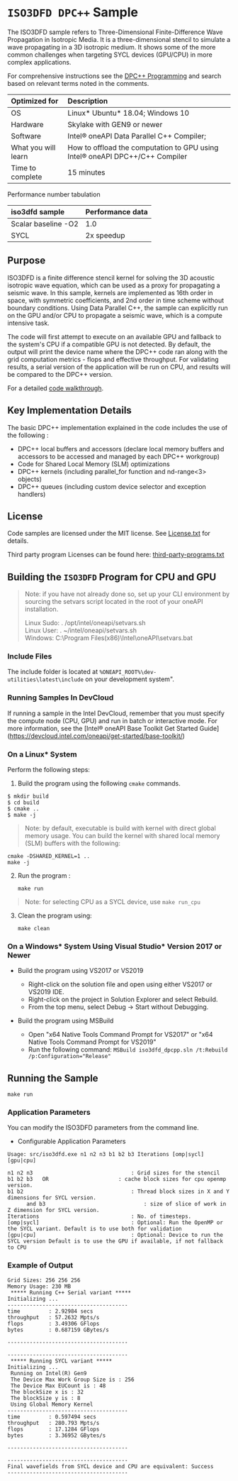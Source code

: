 ﻿# `ISO3DFD DPC++` Sample

The ISO3DFD sample refers to Three-Dimensional Finite-Difference Wave Propagation in Isotropic Media.  It is a three-dimensional stencil to simulate a wave propagating in a 3D isotropic medium. It shows some of the more common challenges when targeting SYCL devices (GPU/CPU) in more complex applications.

For comprehensive instructions see the [DPC++ Programming](https://software.intel.com/en-us/oneapi-programming-guide) and search based on relevant terms noted in the comments.

| Optimized for                       | Description
|:---                               |:---
| OS                                | Linux* Ubuntu* 18.04; Windows 10
| Hardware                          | Skylake with GEN9 or newer
| Software                          | Intel&reg; oneAPI Data Parallel C++ Compiler;
| What you will learn               | How to offload the computation to GPU using Intel&reg; oneAPI DPC++/C++ Compiler
| Time to complete                  | 15 minutes

Performance number tabulation

| iso3dfd sample                      | Performance data
|:---                               |:---
| Scalar baseline -O2               | 1.0
| SYCL                              | 2x speedup


## Purpose

ISO3DFD is a finite difference stencil kernel for solving the 3D acoustic isotropic wave equation, which can be used as a proxy for propagating a seismic wave. In this sample, kernels are implemented as 16th order in space, with symmetric coefficients, and 2nd order in time scheme without boundary conditions. Using Data Parallel C++, the sample can explicitly run on the GPU and/or CPU to propagate a seismic wave, which is a compute intensive task.

The code will first attempt to execute on an available GPU and fallback to the system's CPU if a compatible GPU is not detected. By default, the output will print the device name where the DPC++ code ran along with the grid computation metrics - flops and effective throughput. For validating results, a serial version of the application will be run on CPU, and results will be compared to the DPC++ version.

For a detailed [code walkthrough](https://software.intel.com/content/www/us/en/develop/documentation/explore-dpcpp-samples-from-intel/top.html#top_STEP4_ISO3DFD). 

## Key Implementation Details 

The basic DPC++ implementation explained in the code includes the use of the following : 
* DPC++ local buffers and accessors (declare local memory buffers and accessors to be accessed and managed by each DPC++ workgroup)
* Code for Shared Local Memory (SLM) optimizations
* DPC++ kernels (including parallel_for function and nd-range<3> objects)
* DPC++ queues (including custom device selector and exception handlers)

 
## License  

Code samples are licensed under the MIT license. See
[License.txt](https://github.com/oneapi-src/oneAPI-samples/blob/master/License.txt) for details.

Third party program Licenses can be found here: [third-party-programs.txt](https://github.com/oneapi-src/oneAPI-samples/blob/master/third-party-programs.txt)

## Building the `ISO3DFD` Program for CPU and GPU

> Note: if you have not already done so, set up your CLI 
> environment by sourcing  the setvars script located in 
> the root of your oneAPI installation. 
>
> Linux Sudo: . /opt/intel/oneapi/setvars.sh  
> Linux User: . ~/intel/oneapi/setvars.sh  
> Windows: C:\Program Files(x86)\Intel\oneAPI\setvars.bat

### Include Files  
The include folder is located at `%ONEAPI_ROOT%\dev-utilities\latest\include` on your development system".  

### Running Samples In DevCloud
If running a sample in the Intel DevCloud, remember that you must specify the compute node (CPU, GPU) and run in batch or interactive mode. For more information, see the [Intel® oneAPI Base Toolkit Get Started Guide] (https://devcloud.intel.com/oneapi/get-started/base-toolkit/)

### On a Linux* System
Perform the following steps:
1. Build the program using the following `cmake` commands. 
``` 
$ mkdir build
$ cd build
$ cmake ..
$ make -j
```

> Note: by default, executable is build with kernel with direct global memory usage. You can build the kernel with shared local memory (SLM) buffers with the following:
```
cmake -DSHARED_KERNEL=1 ..
make -j
```

2. Run the program :
    ```
    make run
    ```
> Note: for selecting CPU as a SYCL device, use `make run_cpu`

3. Clean the program using:
    ```
    make clean
    ```

### On a Windows* System Using Visual Studio* Version 2017 or Newer
- Build the program using VS2017 or VS2019
    - Right-click on the solution file and open using either VS2017 or VS2019 IDE.
    - Right-click on the project in Solution Explorer and select Rebuild.
    - From the top menu, select Debug -> Start without Debugging.

- Build the program using MSBuild
     - Open "x64 Native Tools Command Prompt for VS2017" or "x64 Native Tools Command Prompt for VS2019"
     - Run the following command: `MSBuild iso3dfd_dpcpp.sln /t:Rebuild /p:Configuration="Release"`

## Running the Sample
```
make run
```

### Application Parameters 
You can modify the ISO3DFD parameters from the command line.
   * Configurable Application Parameters   
	
	Usage: src/iso3dfd.exe n1 n2 n3 b1 b2 b3 Iterations [omp|sycl] [gpu|cpu]

 	n1 n2 n3                               : Grid sizes for the stencil
 	b1 b2 b3   OR         		       : cache block sizes for cpu openmp version.
 	b1 b2                 	               : Thread block sizes in X and Y dimensions for SYCL version.
          and b3                               : size of slice of work in Z dimension for SYCL version.
 	Iterations                             : No. of timesteps.
 	[omp|sycl]                             : Optional: Run the OpenMP or the SYCL variant. Default is to use both for validation
 	[gpu|cpu]                              : Optional: Device to run the SYCL version Default is to use the GPU if available, if not fallback to CPU

### Example of Output
```
Grid Sizes: 256 256 256
Memory Usage: 230 MB
 ***** Running C++ Serial variant *****
Initializing ...
--------------------------------------
time         : 2.92984 secs
throughput   : 57.2632 Mpts/s
flops        : 3.49306 GFlops
bytes        : 0.687159 GBytes/s

--------------------------------------

--------------------------------------
 ***** Running SYCL variant *****
Initializing ...
 Running on Intel(R) Gen9
 The Device Max Work Group Size is : 256
 The Device Max EUCount is : 48
 The blockSize x is : 32
 The blockSize y is : 8
 Using Global Memory Kernel
--------------------------------------
time         : 0.597494 secs
throughput   : 280.793 Mpts/s
flops        : 17.1284 GFlops
bytes        : 3.36952 GBytes/s

--------------------------------------

--------------------------------------
Final wavefields from SYCL device and CPU are equivalent: Success
--------------------------------------
```

